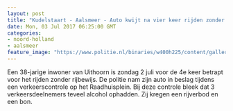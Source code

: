 ```yaml
---
layout: post
title: "Kudelstaart - Aalsmeer - Auto kwijt na vier keer rijden zonder rijbewijs"
date: Mon, 03 Jul 2017 06:25:00 GMT
categories: 
- noord-holland 
- aalsmeer 
feature_image: "https://www.politie.nl/binaries/w400h225/content/gallery/politie/nieuws/2015/augustus/01-nn/springer-emmen/20150807-foto-van-sleutelbos-aan-gele-bob-sleutelhanger.jpg"
---
```


Een 38-jarige inwoner van Uithoorn is zondag 2 juli voor de 4e keer betrapt voor het rijden zonder rijbewijs. De politie nam zijn auto in beslag tijdens een verkeerscontrole op het Raadhuisplein. Bij deze controle bleek dat 3 verkeersdeelnemers teveel alcohol ophadden. Zij kregen een rijverbod en een bon.
